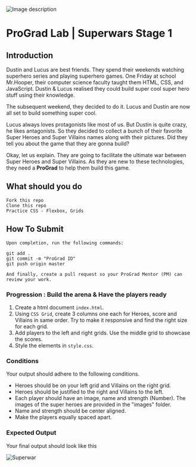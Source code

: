 ![Image description](https://i1.faceprep.in/ProGrad/face-logo-resized.png)

# ProGrad Lab | Superwars Stage 1

## Introduction

Dustin and Lucus are best friends. They spend their weekends watching superhero series and playing superhero games. One Friday at school Mr.Hooper, their computer science faculty taught them HTML, CSS, and JavaScript. Dustin & Lucus realised they could build super cool super hero stuff using their knowledge.

The subsequent weekend, they decided to do it. Lucus and Dustin are now all set to build something super cool.

Lucus always loves protagonists like most of us. But Dustin is quite crazy, he likes antagonists. So they decided to collect a bunch of their favorite Super Heroes and Super Villains names along with their pictures. Did they tell you about the game that they are gonna build?

Okay, let us explain. They are going to facilitate the ultimate war between Super Heroes and Super Villains. As they are new to these technologies, they need a **ProGrad** to help them build this game.

## What should you do

```
Fork this repo
Clone this repo
Practice CSS - Flexbox, Grids
```

## How To Submit

```
Upon completion, run the following commands:

git add .
git commit -m "ProGrad ID"
git push origin master

And finally, create a pull request so your ProGrad Mentor (PM) can review your work.
```

### Progression : Build the arena & Have the players ready

1. Create a html document `index.html`.
2. Using `CSS Grid`, create 3 columns one each for Heroes, score and Villains in same order. Try to make it responsive and find the right size for each grid.
3. Add players to the left and right grids. Use the middle grid to showcase the scores.
4. Style the elements in `style.css`.

### Conditions

Your output should adhere to the following conditions.

- Heroes should be on your left grid and Villains on the right grid.
- Heroes should be justified to the right and Villains to the left.
- Each player should have an image, name and strength (Number). The images of the super heroes are provided in the "images" folder.
- Name and strength should be center aligned.
- Make the players equally spaced apart.

### Expected Output

Your final output should look like this

![Superwar](doc/superwars-css.png)
